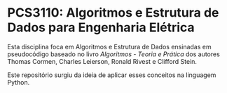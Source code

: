 # PCS3110: Algoritmos e Estrutura de Dados para Engenharia Elétrica

Esta disciplina foca em Algoritmos e Estrutura de Dados ensinadas em pseudocódigo baseado no livro *Algoritmos - Teoria e Prática* dos autores Thomas Cormen, Charles Leierson, Ronald Rivest e Clifford Stein.

Este repositório surgiu da ideia de aplicar esses conceitos na linguagem Python.

